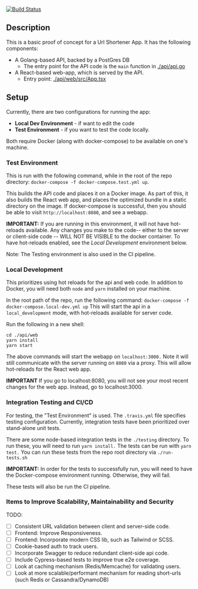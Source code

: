 [![Build Status](https://www.travis-ci.com/erictmc/url_shortener.svg?branch=master)](https://www.travis-ci.com/erictmc/url_shortener)

## Description 

This is a basic proof of concept for a Url Shortener App. It has
the following components:
 - A Golang-based API, backed by a PostGres DB
   - The entry point for the API code is the `main` function in [./api/api.go](https://github.com/erictmc/url_shortener/blob/master/api/api.go)
 - A React-based web-app, which is served by the API.
   - Entry point: [./api/web/src/App.tsx](https://github.com/erictmc/url_shortener/blob/master/api/web/src/App.tsx)

## Setup 

Currently, there are two configurations for running 
the app:
 - **Local Dev Environment** -  if want to edit the code
 - **Test Environment** - if you want to test the code locally.

Both require Docker (along with docker-compose) to be available
on one's machine.

### Test Environment
This is run with the following command, while in the root of the repo directory:
`docker-compose -f docker-compose.test.yml up`.

This builds the API code and places it on a Docker image. As part of this,
it also builds the React web app, and places the optimized bundle in a
static directory on the image.  If docker-compose is successful,
then you should be able to visit `http://localhost:8080`,
and see a webapp. 

**IMPORTANT:** If you are running in this environment, it will not have
hot-reloads available. Any changes you make to the code-- either to the server or 
client-side code -- WILL NOT BE VISIBLE to the docker container. To 
have hot-reloads enabled, see the *Local Development* environment below.

Note: The Testing environment is also used in the CI pipeline.

### Local Development 
This prioritizes using hot reloads for the api and web code. In addition to Docker,
you will need both `node` and `yarn` installed on your machine.

In the root path of the repo, run the following command: `docker-compose -f docker-compose.local-dev.yml up`
This will start the api in a `local_development` mode, with hot-reloads available for server code.

Run the following in a new shell:
```
cd ./api/web
yarn install
yarn start
```

The above commands will start the webapp on `localhost:3000.` Note it will still communicate with the server running on `8080` via a proxy.
This will allow hot-reloads for the React web app.

**IMPORTANT** If you go to localhost:8080, you will not see
your most recent changes for the web app. Instead, go to localhost:3000.

### Integration Testing and CI/CD

For testing, the "Test Environment" is used. The `.travis.yml` file specifies testing configuration. Currently,
integration tests have been prioritized over stand-alone unit tests.

There are some node-based integration tests in the `./testing` directory. To run these,
you will need to run `yarn install.` The tests can be run with `yarn test.` You can 
run these tests from the repo root directory via `./run-tests.sh`

**IMPORTANT:** In order for the tests to successfully run, you will need to have the Docker-compose environment
running. Otherwise, they will fail. 

These tests will also be run the CI pipeline.

### Items to Improve Scalability, Maintainability and Security 

TODO:

- [ ] Consistent URL validation between client and server-side code.
- [ ] Frontend: Improve Responsiveness.
- [ ] Frontend: Incorporate modern CSS lib, such as Tailwind or SCSS.
- [ ] Cookie-based auth to track users.
- [ ] Incorporate Swagger to reduce redundant client-side api code.
- [ ] Include Cypress-based tests to improve true e2e coverage.   
- [ ] Look at caching mechanism (Redis/Memcache) for validating users.
- [ ] Look at more scalable/performant mechanism for reading short-urls (such Redis or Cassandra/DynamoDB)